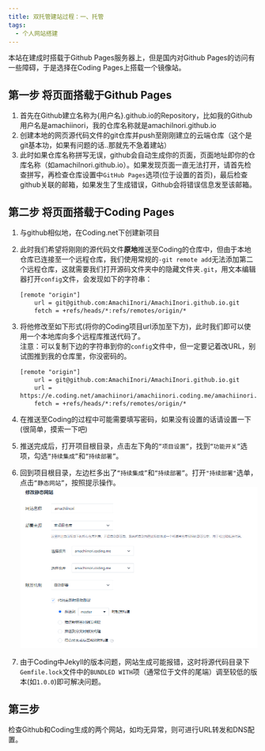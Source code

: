 ```yaml
---
title: 双托管建站过程：一、托管
tags: 
  - 个人网站搭建
---
```


本站在建成时搭载于Github Pages服务器上，但是国内对Github Pages的访问有一些障碍，于是选择在Coding Pages上搭载一个镜像站。

## 第一步 将页面搭载于Github Pages

1. 首先在Github建立名称为{用户名}.github.io的Repository，比如我的Github用户名是amachiinori，我的仓库名称就是amachiInori.github.io
2. 创建本地的网页源代码文件的git仓库并push至刚刚建立的云端仓库（这个是git基本功，如果有问题的话..那就先不急着建站）
3. 此时如果仓库名称拼写无误，github会自动生成你的页面，页面地址即你的仓库名称（如amachiInori.github.io）。如果发现页面一直无法打开，请首先检查拼写，再检查仓库设置中`GitHub Pages`选项(位于设置的首页)，最后检查github关联的邮箱，如果发生了生成错误，Github会将错误信息发至该邮箱。

## 第二步 将页面搭载于Coding Pages

1. 与github相似地，在Coding.net下创建新项目
2. 此时我们希望将刚刚的源代码文件**原地**推送至Coding的仓库中，但由于本地仓库已连接至一个远程仓库，我们使用常规的`-git remote add`无法添加第二个远程仓库，这就需要我们打开源码文件夹中的隐藏文件夹`.git`，用文本编辑器打开`config`文件，会发现如下的字符串：

	```
	[remote "origin"]
		url = git@github.com:AmachiInori/AmachiInori.github.io.git
		fetch = +refs/heads/*:refs/remotes/origin/*
	```

3. 将他修改至如下形式(将你的Coding项目url添加至下方)，此时我们即可以使用一个本地库向多个远程库推送代码了。  
   注意：可以复制下边的字符串到你的`config`文件中，但一定要记着改URL，别试图推到我的仓库里，你没密码的。

	```
	[remote "origin"]
		url = git@github.com:AmachiInori/AmachiInori.github.io.git  
	    url = https://e.coding.net/amachiinori/amachiinori.coding.me/amachiinori.coding.me.git  
		fetch = +refs/heads/*:refs/remotes/origin/*
	```

4. 在推送至Coding的过程中可能需要填写密码，如果没有设置的话请设置一下(很简单，摸索一下吧)

5. 推送完成后，打开项目根目录，点击左下角的`“项目设置”`，找到`“功能开关”`选项，勾选`“持续集成”`和`“持续部署”`。

6. 回到项目根目录，左边栏多出了`“持续集成”`和`“持续部署”`。打开`"持续部署"`选单，点击`“静态网站”`，按照提示操作。
   ![示例](/assets/image/JZCONFIG.png)

7. 由于Coding中Jekyll的版本问题，网站生成可能报错，这时将源代码目录下`Gemfile.lock`文件中的`BUNDLED WITH`项（通常位于文件的尾端）调至较低的版本(如`1.0.0`)即可解决问题。

## 第三步
检查Github和Coding生成的两个网站，如均无异常，则可进行URL转发和DNS配置。
